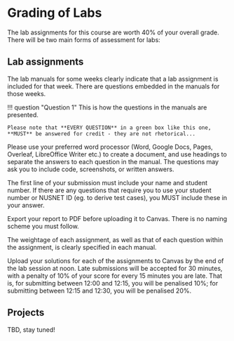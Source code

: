 # Grading of Labs

The lab assignments for this course are worth 40% of your overall grade. There will be two main forms of assessment for labs:

## Lab assignments

The lab manuals for some weeks clearly indicate that a lab assignment is included for that week. There are questions embedded in the manuals for those weeks. 

!!! question "Question 1"
	This is how the questions in the manuals are presented. 
	
	Please note that **EVERY QUESTION** in a green box like this one, **MUST** be answered for credit - they are not rhetorical...

Please use your preferred word processor (Word, Google Docs, Pages, Overleaf, LibreOffice Writer etc.) to create a document, and use headings to separate the answers to each question in the manual. The questions may ask you to include code, screenshots, or written answers. 

The first line of your submission must include your name and student number. If there are any questions that require you to use your student number or NUSNET ID (eg. to derive test cases), you MUST include these in your answer.

Export your report to PDF before uploading it to Canvas. There is no naming scheme you must follow. 

The weightage of each assignment, as well as that of each question within the assignment, is clearly specified in each manual. 

Upload your solutions for each of the assignments to Canvas by the end of the lab session at noon. Late submissions will be accepted for 30 minutes, with a penalty of 10% of your score for every 15 minutes you are late. That is, for submitting between 12:00 and 12:15, you will be penalised 10%; for submitting between 12:15 and 12:30, you will be penalised 20%. 

## Projects

TBD, stay tuned!
